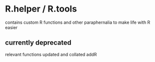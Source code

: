 # R.helper / R.tools

contains custom R functions and other paraphernalia to make life with R easier

## currently deprecated
relevant functions updated and collated addR

